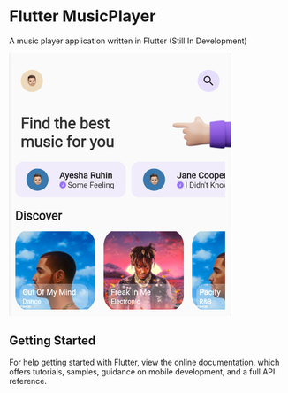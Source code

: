 # Flutter MusicPlayer

A music player application written in Flutter (Still In Development)

![Screenshot 1](https://github.com/0xdanny/musicplayer/blob/main/screenshots/ss1.png?raw=true)

## Getting Started

For help getting started with Flutter, view the
[online documentation](https://flutter.dev/docs), which offers tutorials,
samples, guidance on mobile development, and a full API reference.
